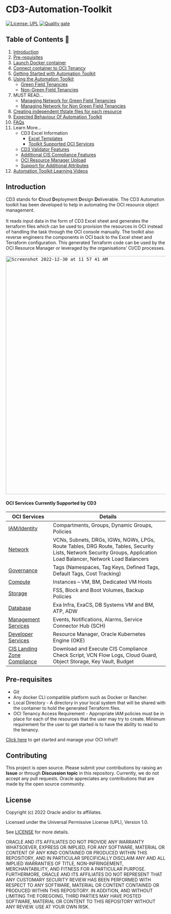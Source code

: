 # CD3-Automation-Toolkit

[![License: UPL](https://img.shields.io/badge/license-UPL-green)](https://img.shields.io/badge/license-UPL-green) [![Quality gate](https://sonarcloud.io/api/project_badges/quality_gate?project=oracle-devrel_cd3-automation-toolkit)](https://sonarcloud.io/dashboard?id=oracle-devrel_cd3-automation-toolkit)

## Table of Contents :bookmark:

1. [Introduction](#introduction)
2. [Pre-requisites](#pre-requisites)
3. [Launch Docker container](/cd3_automation_toolkit/documentation/user_guide/Launch_Docker_container.md)
4. [Connect container to OCI Tenancy](/cd3_automation_toolkit/documentation/user_guide/Connect_container_to_OCI_Tenancy.md)
5. [Getting Started with Automation Toolkit](/cd3_automation_toolkit/documentation/user_guide/RunningAutomationToolkit.md)
6. [Using the Automation Toolkit](/cd3_automation_toolkit/documentation/user_guide/Workflows.md)
   - [Green Field Tenancies](/cd3_automation_toolkit/documentation/user_guide/GreenField.md)
   - [Non-Green Field Tenancies](/cd3_automation_toolkit/documentation/user_guide/NonGreenField.md)
7. MUST READ...
   - [Managing Network for Green Field Tenancies](/cd3_automation_toolkit/documentation/user_guide/NetworkingScenariosGF.md)
   - [Managing Network for Non Green Field Tenancies](/cd3_automation_toolkit/documentation/user_guide/NetworkingScenariosNGF.md)
8. [Creating independent tfstate files for each resource](/cd3_automation_toolkit/documentation/user_guide/RestructuringOutDirectory.md)
9. [Expected Behaviour Of Automation Toolkit](/cd3_automation_toolkit/documentation/user_guide/KnownBehaviour.md)
10. [FAQs](/cd3_automation_toolkit/documentation/user_guide/FAQ.md)
11. Learn More...
    - CD3 Excel Information
      - [Excel Templates](/cd3_automation_toolkit/documentation/user_guide/RunningAutomationToolkit.md#excel-sheet-templates)
      - [Toolkit Supported OCI Services](/cd3_automation_toolkit/documentation/user_guide/learn_more/CD3ExcelTabs.md)
    - [CD3 Validator Features](/cd3_automation_toolkit/documentation/user_guide/learn_more/SupportForCD3Validator.md)
    - [Additional CIS Compliance Features](/cd3_automation_toolkit/documentation/user_guide/learn_more/CISFeatures.md)
    - [OCI Resource Manager Upload](/cd3_automation_toolkit/documentation/user_guide/learn_more/ResourceManagerUpload.md)
    - [Support for Additional Attributes](/cd3_automation_toolkit/documentation/user_guide/learn_more/SupportforAdditionalAttributes.md)
12. [Automation Toolkit Learning Videos](/cd3_automation_toolkit/documentation/user_guide/LearningVideos.md)

## Introduction
CD3 stands for <b>C</b>loud <b>D</b>eployment <b>D</b>esign <b>D</b>eliverable.
The CD3 Automation toolkit has been developed to help in automating the OCI resource object management. 
<br><br>
It reads input data in the form of CD3 Excel sheet and generates the terraform files which can be used to provision the resources in OCI instead of handling the task through the OCI console manually. The toolkit also reverse engineers the components in OCI back to the Excel sheet and Terraform configuration. This generated Terraform code can be used by the OCI Resource Manager or leveraged by the organisations’ CI/CD processes.
<br><br>
<kbd>
<img width="748" alt="Screenshot 2022-12-30 at 11 57 41 AM" src="https://user-images.githubusercontent.com/111430850/210614513-5d2e97a6-3c1e-4a2b-a793-3a1b6410c856.png">
</kbd>
<br>

#### OCI Services Currently Supported by CD3

| OCI Services | Details |
| --------- | ----------- |
| [IAM/Identity](/cd3_automation_toolkit/documentation/user_guide/learn_more/CD3ExcelTabs.md#iamidentity) | Compartments, Groups, Dynamic Groups, Policies |
| [Network](/cd3_automation_toolkit/documentation/user_guide/learn_more/CD3ExcelTabs.md#network) | VCNs, Subnets, DRGs, IGWs, NGWs, LPGs, Route Tables, DRG Route, Tables, Security Lists, Network Security Groups, Application Load Balancer, Network Load Balancers |
| [Governance](/cd3_automation_toolkit/documentation/user_guide/learn_more/CD3ExcelTabs.md#governance) | Tags (Namespaces, Tag Keys, Defined Tags, Default Tags, Cost Tracking) |
| [Compute](/cd3_automation_toolkit/documentation/user_guide/learn_more/CD3ExcelTabs.md#compute) | Instances – VM, BM, Dedicated VM Hosts |
| [Storage](/cd3_automation_toolkit/documentation/user_guide/learn_more/CD3ExcelTabs.md#storage) | FSS, Block and Boot Volumes, Backup Policies |
| [Database](/cd3_automation_toolkit/documentation/user_guide/learn_more/CD3ExcelTabs.md#database) | Exa Infra, ExaCS, DB Systems VM and BM, ATP, ADW |
| [Management Services](/cd3_automation_toolkit/documentation/user_guide/learn_more/CD3ExcelTabs.md#management-services) | Events, Notifications, Alarms, Service Connector Hub (SCH) |
| [Developer Services](/cd3_automation_toolkit/documentation/user_guide/learn_more/CD3ExcelTabs.md#developer-services) | Resource Manager, Oracle Kubernetes Engine (OKE) |
| [CIS Landing Zone Compliance](/cd3_automation_toolkit/documentation/user_guide/learn_more/CISFeatures.md#additional-cis-compliance-features) | Download and Execute CIS Compliance Check Script, VCN Flow Logs, Cloud Guard, Object Storage, Key Vault, Budget |


## Pre-requisites
* Git
* Any docker CLI compatible platform such as Docker or Rancher.
* Local Directory - A directory in your local system that will be shared with the container to hold the generated Terraform files.
* OCI Tenancy Access Requirement - 
Appropriate IAM policies must be in place for each of the resources that the user may try to create.
Minimum requirement for the user to get started is to have the ability to read to the tenancy.

[Click here](/cd3_automation_toolkit/documentation/user_guide/Launch_Docker_container.md) to get started and manage your OCI Infra!!! 

## Contributing
This project is open source.  Please submit your contributions by raising an <b>Issue</b> or through <b>Discussion topic</b> in this repository. Currently, we do not accept any pull requests. Oracle appreciates any contributions that are made by the open source community.

## License
Copyright (c) 2022 Oracle and/or its affiliates.

Licensed under the Universal Permissive License (UPL), Version 1.0.

See [LICENSE](LICENSE) for more details.

ORACLE AND ITS AFFILIATES DO NOT PROVIDE ANY WARRANTY WHATSOEVER, EXPRESS OR IMPLIED, FOR ANY SOFTWARE, MATERIAL OR CONTENT OF ANY KIND CONTAINED OR PRODUCED WITHIN THIS REPOSITORY, AND IN PARTICULAR SPECIFICALLY DISCLAIM ANY AND ALL IMPLIED WARRANTIES OF TITLE, NON-INFRINGEMENT, MERCHANTABILITY, AND FITNESS FOR A PARTICULAR PURPOSE.  FURTHERMORE, ORACLE AND ITS AFFILIATES DO NOT REPRESENT THAT ANY CUSTOMARY SECURITY REVIEW HAS BEEN PERFORMED WITH RESPECT TO ANY SOFTWARE, MATERIAL OR CONTENT CONTAINED OR PRODUCED WITHIN THIS REPOSITORY. IN ADDITION, AND WITHOUT LIMITING THE FOREGOING, THIRD PARTIES MAY HAVE POSTED SOFTWARE, MATERIAL OR CONTENT TO THIS REPOSITORY WITHOUT ANY REVIEW. USE AT YOUR OWN RISK.
